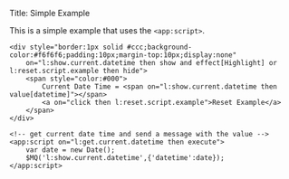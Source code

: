 Title: Simple Example

This is a simple example that uses the `<app:script>`.
	
	<div style="border:1px solid #ccc;background-color:#f6f6f6;padding:10px;margin-top:10px;display:none"
		on="l:show.current.datetime then show and effect[Highlight] or l:reset.script.example then hide">
		<span style="color:#000">
			Current Date Time = <span on="l:show.current.datetime then value[datetime]"></span>
			<a on="click then l:reset.script.example">Reset Example</a>
		</span>
	</div>

	<!-- get current date time and send a message with the value -->
	<app:script on="l:get.current.datetime then execute">
		var date = new Date();
		$MQ('l:show.current.datetime',{'datetime':date});
	</app:script>
	